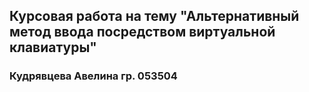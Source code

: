 ## Курсовая работа на тему "Альтернативный метод ввода посредством виртуальной клавиатуры"
### Кудрявцева Авелина гр. 053504
